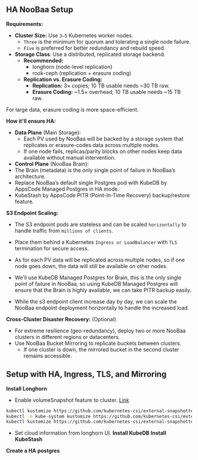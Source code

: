 ## HA NooBaa Setup

**Requirements:**
- **Cluster Size:** Use `3–5` Kubernetes worker nodes. 
  - `Three` is the minimum for quorum and tolerating a single node failure. 
  - `Five` is preferred for better redundancy and rebuild speed.
- **Storage Class**: Use a distributed, replicated storage backend. 
  - **Recommended:**
    - longhorn (node-level replication) 
    - rook-ceph (replication + erasure coding)
  - **Replication vs. Erasure Coding:**
    - **Replication:** 3× copies; 10 TB usable needs ~30 TB raw.
    - **Erasure Coding:** ~1.5× overhead; 10 TB usable needs ~15 TB raw.

For large data, erasure coding is more space-efficient.

**How it'll ensure HA:**
- **Data Plane** (Main Storage):
  - Each PV used by NooBaa will be backed by a storage system that replicates or erasure-codes data across multiple nodes. 
  - If one node fails, replicas/parity blocks on other nodes keep data available without manual intervention.
- **Control Plane** (NooBaa Brain):
 - The Brain (metadata) is the only single point of failure in NooBaa’s architecture. 
 - Replace NooBaa’s default single Postgres pod with KubeDB by AppsCode Managed Postgres in HA mode. 
 - KubeStash by AppsCode PITR (Point-In-Time Recovery) backup/restore feature.

**S3 Endpoint Scaling:**
- The S3 endpoint pods are stateless and can be scaled `horizontally` to handle traffic from `millions of clients`.
- Place them behind a Kubernetes `Ingress or LoadBalancer` with `TLS` termination for secure access.

- As for each PV data will be replicated across multiple nodes, so if one node goes down, the data will still be available on other nodes.
- We'll use KubeDB Managed Postgres for Brain, this is the only single point of failure in NooBaa, so using KubeDB Managed Postgres will ensure that the Brain is highly available, we can take PITR backup easily.
- While the s3 endpoint client increase day by day, we can scale the NooBaa endpoint deployment horizontally to handle the increased load.

**Cross-Cluster Disaster Recovery:** (Optional)
- For extreme resilience (geo-redundancy), deploy two or more NooBaa clusters in different regions or datacenters.
- Use NooBaa Bucket Mirroring to replicate buckets between clusters. 
  - If one cluster is down, the mirrored bucket in the second cluster remains accessible.


## Setup with HA, Ingress, TLS, and Mirroring
**Install Longhorn** 
- Enable volumeSnapshot feature to cluster. [Link](https://github.com/kubernetes-csi/external-snapshotter?tab=readme-ov-file)
```bash
kubectl kustomize https://github.com/kubernetes-csi/external-snapshotter/client/config/crd | kubectl create -f -
kubectl -n kube-system kustomize https://github.com/kubernetes-csi/external-snapshotter/deploy/kubernetes/snapshot-controller | kubectl create -f -
kubectl kustomize https://github.com/kubernetes-csi/external-snapshotter/deploy/kubernetes/csi-snapshotter | kubectl create -f -
```
- Set cloud information from longhorn UI.
**Install KubeDB**
**Install KubeStash**

**Create a HA postgres**
